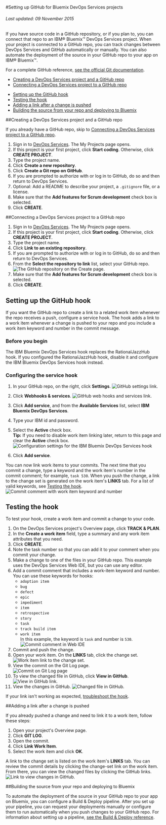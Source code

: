 #Setting up GitHub for Bluemix DevOps Services projects

###### Last updated: 09 November 2015

<!--- Commented out change_repo content in 3 places until feature is deployed 11/12/2015 -->

If you have source code in a GitHub repository, or if you plan to, you can connect that repo to an IBM&reg; Bluemix&trade; DevOps Services project. When your project is connected to a GitHub repo, you can track changes between DevOps Services and GitHub automatically or manually. You can also automate the deployment of the source in your GitHub repo to your app on IBM&reg; Bluemix&trade;.

 For a complete GitHub reference, [see the official Git documentation](https://help.github.com/).

 * [Creating a DevOps Services project and a GitHub repo](#create_project)
 * [Connecting a DevOps Services project to a GitHub repo](#existing_github)
 <!--- * [Changing from a DevOps Services Git repo to a GitHub repo](#change_repo) -->
 * [Setting up the GitHub hook](#github_hook)
 * [Testing the hook](#create_work_item)
 * [Adding a link after a change is pushed](#post_push)
 * [Building the source from your repo and deploying to Bluemix](#builddeploy)

<a name='create_project'></a>
##Creating a DevOps Services project and a GitHub repo

If you already have a GitHub repo, skip to [Connecting a DevOps Services project to a GitHub repo](#existing_github). <!--- If you already have a DevOps Git repo and you want to move it to a GitHub repo, skip to [Changing from a DevOps Services Git repo to a GitHub repo](#change_repo). -->

1. Sign in to [DevOps Services][1]. The My Projects page opens.
2. If this project is your first project, click **Start coding**. Otherwise, click **CREATE PROJECT**.   
3. Type the project name.
4. Click **Create a new repository**.   
5. Click **Create a Git repo on GitHub**.
6. If you are prompted to authorize with or log in to GitHub, do so and then return to DevOps Services.
7. Optional: Add a README to describe your project, a `.gitignore` file, or a license. 
7. Make sure that the **Add features for Scrum development** check box is selected.
8. Click **CREATE**.   

<a name='existing_github'></a>
##Connecting a DevOps Services project to a GitHub repo

1. Sign in to [DevOps Services][1]. The My Projects page opens.
2. If this project is your first project, click **Start coding**. Otherwise, click **CREATE PROJECT**.   
3. Type the project name.
4. Click **Link to an existing repository**.   
5. If you are prompted to authorize with or log in to GitHub, do so and then return to DevOps Services.
6. From the **Select the repository to link** list, select your GitHub repo.  
![The GitHub repository on the Create page.][2]
7. Make sure that the **Add features for Scrum development** check box is selected.
8. Click **CREATE**.  

<!--- <a name='change_repo'></a>
##Changing from a DevOps Services Git repo to a GitHub repo

If you’re using a DevOps Services Git repo but want to use a GitHub repo that you already have, follow these steps. [You can also create a GitHub repo to associate with your project.](#new_ghrepo)

<a name='existing_ghrepo'></a>
###	To configure your project to work with a GitHub repo that you already have, follow these steps:
1. Sign in to [DevOps Services][1]. The My Projects page opens.  
**Important**: To avoid losing your work, make sure all code changes are committed before you continue. When you update your project to use a GitHub repo, your current Git repo and any pending changes in it are deleted.
2. For the project that you want to change, click the project settings icon.    
![My Project page with project settings icon][15]  
3. On the General page, click **CHANGE REPOSITORY**.  
![CHANGE REPOSITORY button on the General page of project settings][16]  
4. If you are prompted to authorize with GitHub, do so and then return to DevOps Services.  
5. Click **SELECT AN EXISTING REPO**.  
![Select an existing repo button on the change repository page][20]
**Tip**: If a repo in the list is being used by another project, that repo is unavailable. To determine which project is using a repo, select the repo. You can see the associated project if it is public or if you are a member of it.
6. Follow the prompts to select a repo. When you are finished, click **SUBMIT**.

<a name='new_ghrepo'></a>  
###To create a GitHub repo to associate with your project, follow these steps: 
1. Sign in to [DevOps Services][1]. The My Projects page opens.  
**Important**: To avoid losing your work, make sure all code changes are committed before you continue. When you update your project to use a GitHub repo, your current Git repo and any pending changes in it are deleted.
2. For the project that you want to change, click the project settings icon.    
![My Project page with project settings icon][15]  
3. On the General page, click **CHANGE REPOSITORY**.  
![CHANGE REPOSITORY button on the General page of project settings][16]  
4. If you are prompted to authorize with GitHub, do so and then return to DevOps Services.  
5. Click **CREATE A NEW REPO**.
![Create a new repo button on the change repository page][21]
6. Follow the prompts to create a repo. When you are finished, click **SUBMIT**.

You can verify that your project is associated with your GitHub repo by clicking **Git URL** on the project's Overview page. The URL includes `github.com`; for example, `https://github.com/IBM-Bluemix/DevOps-Services-Docs.git`. 
-->

<a name='github_hook'></a>
## Setting up the GitHub hook

If you want the GitHub repo to create a link to a related work item whenever the repo receives a push, configure a service hook. The hook adds a link to a work item whenever a change is pushed to your repo and you include a work item keyword and number in the commit message. 

### Before you begin

The IBM Bluemix DevOps Services hook replaces the RationalJazzHub hook. If you configured the RationalJazzHub hook, disable it and configure the IBM Bluemix DevOps Services hook instead.

### Configuring the service hook

1. In your GitHub repo, on the right, click **Settings**.
![GitHub settings link.][4]
2. Click **Webhooks & services**.
![GitHub web hooks and services link.][5]
3. Click **Add service**, and from the **Available Services** list, select **IBM Bluemix DevOps Services**.
4. Type your IBM id and password.
5. Select the **Active** check box.   
 **Tip:** If you need to disable work item linking later, return to this page and clear the **Active** check box.  
![Configuration settings for the IBM Bluemix DevOps Services hook][6]

6. Click **Add service**.

You can now link work items to your commits. The next time that you commit a change, type a keyword and the work item's number in the commit comment; for example, `task 530`. When you push the change, a link to the change set is generated on the work item's **LINKS** tab. For a list of valid keywords, see [Testing the hook](#create_work_item).
![Commit comment with work item keyword and number][7]

<a name='create_work_item'></a>
## Testing the hook

To test your hook, create a work item and commit a change to your code.

1. On the DevOps Services project's Overview page, click **TRACK & PLAN**.
2. In the **Create a work item** field, type a summary and any work item attributes that you need.
3. Click **CREATE**.
4. Note the task number so that you can add it to your comment when you commit your change.
5. Make a change to one of the files in your GitHub repo. This example uses the DevOps Services Web IDE, but you can use any editor.
6. Add a commit comment that includes a work-item keyword and number. 
You can use these keywords for hooks:
   - `adoption item`
   - `bug`
   - `defect`
   - `epic`
   - `impediment`
   - `item`
   - `retrospective`
   - `story`
   - `task`
   - `track build item`
   - `work item`    
   In this example, the keyword is `task` and number is `530`.
![Commit comment in Web IDE][8]
7. Commit and push the change.
8. Open your work item. On the **LINKS** tab, click the change set.   
![Work item link to the change set.][9]
9. View the commit on the Git Log page.   
![Commit on Git Log page][12]   
10. To view the changed file in GitHub, click **View in GitHub**.   
![View in GitHub link.][13]   
11. View the changes in GitHub.
![Changed file in GitHub.][10]    

If your link isn't working as expected, [troubleshoot the hook][14].

<a name='post_push'></a>
##Adding a link after a change is pushed

If you already pushed a change and need to link it to a work item, follow these steps:
1. Open your project's Overview page.
1. Click **GIT LOG**.
1. Open the commit.
1. Click **Link Work Item**.
1. Select the work item and click **OK**.

A link to the change set is listed on the work item's **LINKS** tab. You can review the commit details by clicking the change-set link on the work item. From there, you can view the changed files by clicking the GitHub links. ![Link to view changes in GitHub.][11]

<a name='builddeploy'></a>
##Building the source from your repo and deploying to Bluemix

To automate the deployment of the source in your GitHub repo to your app on Bluemix, you can configure a Build & Deploy pipeline. After you set up your pipeline, you can request your deployments manually or configure them to run automatically when you push changes to your GitHub repo. For information about setting up a pipeline, [see the Build & Deploy reference](/docs/deploy/).



[1]: https://hub.jazz.net
[2]: images/githubDevOpsProject.png
[4]: images/githubSettings1.png
[5]: images/githubHooks1.png
[6]: images/githubServiceConfig2.png
[7]: images/githubComment.png
[8]: images/githubCommit.png
[9]: images/githubLink.png
[10]: images/githubChange.png
[11]: images/githublink.png
[12]: images/gitlogcommit1.png
[13]: images/viewingithub.png
[14]: /docs/faq/#github_trouble
[15]: images/projectSettingsIcon.png
[16]: images/switchRepo1.png
[17]: images/switchRepo2.png
[18]: images/switchRepo3.png
[19]: images/authorize_existingGH.png
[20]: images/repo_select.png
[21]: images/repo_createNew.png

